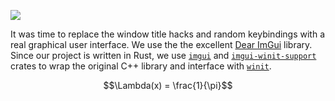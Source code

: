 <info
    title="New user interface"
    link="new-user-interface"
    date="2023-01-15"
    commit="9fb5a3800a337b5d663e1c83932e03fe96abfe0f"
/>

![](images/20230115-140255.webp)

It was time to replace the window title hacks and random keybindings with a real
graphical user interface. We use the the excellent [Dear
ImGui](https://github.com/ocornut/imgui) library. Since our project is written
in Rust, we use [`imgui`](https://crates.io/crates/imgui) and
[`imgui-winit-support`](https://crates.io/crates/imgui-winit-support) crates to
wrap the original C++ library and interface with
[`winit`](https://crates.io/crates/winit).

$$\Lambda(x) = \frac{1}{\pi}$$